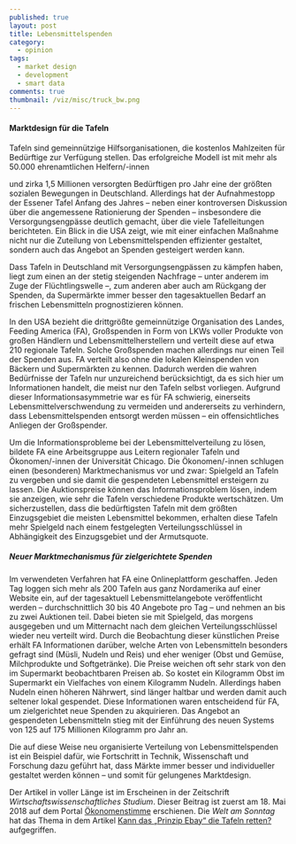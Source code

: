 ```yaml
---
published: true
layout: post
title: Lebensmittelspenden
category: 
  - opinion
tags: 
  - market design
  - development
  - smart data
comments: true
thumbnail: /viz/misc/truck_bw.png
---
```



#### Marktdesign für die Tafeln

Tafeln sind gemeinnützige Hilfsorganisationen, die kostenlos Mahlzeiten für Bedürftige zur Verfügung stellen. Das erfolgreiche Modell ist mit mehr als 50.000 ehrenamtlichen Helfern/-innen 
<!--more-->
und zirka 1,5 Millionen versorgten Bedürftigen pro Jahr eine der größten sozialen Bewegungen in Deutschland. Allerdings hat der Aufnahmestopp der Essener Tafel Anfang des Jahres – neben einer kontroversen Diskussion über die angemessene Rationierung der Spenden – insbesondere die Versorgungsengpässe deutlich gemacht, über die viele Tafelleitungen berichteten. Ein Blick in die USA zeigt, wie mit einer einfachen Maßnahme nicht nur die Zuteilung von Lebensmittelspenden effizienter gestaltet, sondern auch das Angebot an Spenden gesteigert werden kann.

Dass Tafeln in Deutschland mit Versorgungsengpässen zu kämpfen haben, liegt zum einen an der stetig steigenden Nachfrage – unter anderem im Zuge der Flüchtlingswelle –, zum anderen aber auch am Rückgang der Spenden, da Supermärkte immer besser den tagesaktuellen Bedarf an frischen Lebensmitteln prognostizieren können. 

In den USA bezieht die drittgrößte gemeinnützige Organisation des Landes, Feeding America (FA), Großspenden in Form von LKWs voller Produkte von großen Händlern und Lebensmittelherstellern und verteilt diese auf etwa 210 regionale Tafeln. Solche Großspenden machen allerdings nur einen Teil der Spenden aus. FA verteilt also ohne die lokalen Kleinspenden von Bäckern und Supermärkten zu kennen. Dadurch werden die wahren Bedürfnisse der Tafeln nur unzureichend berücksichtigt, da es sich hier um Informationen handelt, die meist nur den Tafeln selbst vorliegen. Aufgrund dieser Informationsasymmetrie war es für FA schwierig, einerseits Lebensmittelverschwendung zu vermeiden und andererseits zu verhindern, dass Lebensmittelspenden entsorgt werden müssen – ein offensichtliches Anliegen der Großspender. 

Um die Informationsprobleme bei der Lebensmittelverteilung zu lösen, bildete FA eine Arbeitsgruppe aus Leitern regionaler Tafeln und Ökonomen/-innen der Universität Chicago. Die Ökonomen/-innen schlugen einen (besonderen) Marktmechanismus vor und zwar: Spielgeld an Tafeln zu vergeben und sie damit die gespendeten Lebensmittel ersteigern zu lassen. Die Auktionspreise können das Informationsproblem lösen, indem sie anzeigen, wie sehr die Tafeln verschiedene Produkte wertschätzen. Um sicherzustellen, dass die bedürftigsten Tafeln mit dem größten Einzugsgebiet die meisten Lebensmittel bekommen, erhalten diese Tafeln mehr Spielgeld nach einem festgelegten Verteilungsschlüssel in Abhängigkeit des Einzugsgebiet und der Armutsquote. 

##### Neuer Marktmechanismus für zielgerichtete Spenden

Im verwendeten Verfahren hat FA eine Onlineplattform geschaffen. Jeden Tag loggen sich mehr als 200 Tafeln aus ganz Nordamerika auf einer Website ein, auf der tagesaktuell Lebensmittelangebote veröffentlicht werden – durchschnittlich 30 bis 40 Angebote pro Tag – und nehmen an bis zu zwei Auktionen teil. Dabei bieten sie mit Spielgeld, das morgens ausgegeben und um Mitternacht nach dem gleichen Verteilungsschlüssel wieder neu verteilt wird. Durch die Beobachtung dieser künstlichen Preise erhält FA Informationen darüber, welche Arten von Lebensmitteln besonders gefragt sind (Müsli, Nudeln und Reis) und eher weniger (Obst und Gemüse, Milchprodukte und Softgetränke). Die Preise weichen oft sehr stark von den im Supermarkt beobachtbaren Preisen ab. So kostet ein Kilogramm Obst im Supermarkt ein Vielfaches von einem Kilogramm Nudeln. Allerdings haben Nudeln einen höheren Nährwert, sind länger haltbar und werden damit auch seltener lokal gespendet. Diese Informationen waren entscheidend für FA, um zielgerichtet neue Spenden zu akquirieren. Das Angebot an gespendeten Lebensmitteln stieg mit der Einführung des neuen Systems von 125 auf 175 Millionen Kilogramm pro Jahr an.

Die auf diese Weise neu organisierte Verteilung von Lebensmittelspenden ist ein Beispiel dafür, wie Fortschritt in Technik, Wissenschaft und Forschung dazu geführt hat, dass Märkte immer besser und individueller gestaltet werden können – und somit für gelungenes Marktdesign.

Der Artikel in voller Länge ist im Erscheinen in der Zeitschrift *Wirtschaftswissenschaftliches Studium*. Dieser Beitrag ist zuerst am 18. Mai 2018 auf dem Portal [Ökonomenstimme](http://www.oekonomenstimme.org/artikel/2018/05/wie-sich-lebensmittelspenden-mittels-marktdesign-effizienter-gestalten-lassen) erschienen. Die *Welt am Sonntag* hat das Thema in dem Artikel [Kann das „Prinzip Ebay“ die Tafeln retten?](https://www.welt.de/wirtschaft/article176970890/Umgang-mit-Lebensmittelspenden-Kann-das-Prinzip-Ebay-die-Tafeln-retten.html) aufgegriffen.



